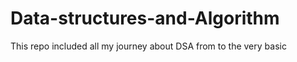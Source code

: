 # Data-structures-and-Algorithm
This repo included  all my journey about DSA from to the very basic
